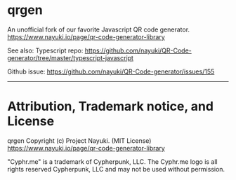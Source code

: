 # qrgen

An unofficial fork of our favorite Javascript QR code generator.  
https://www.nayuki.io/page/qr-code-generator-library

See also:
Typescript repo:
https://github.com/nayuki/QR-Code-generator/tree/master/typescript-javascript


Github issue:
https://github.com/nayuki/QR-Code-generator/issues/155



----------------------------------------------------------------------
# Attribution, Trademark notice, and License
qrgen Copyright (c) Project Nayuki. (MIT License)
https://www.nayuki.io/page/qr-code-generator-library

"Cyphr.me" is a trademark of Cypherpunk, LLC. The Cyphr.me logo is all rights
reserved Cypherpunk, LLC and may not be used without permission.
